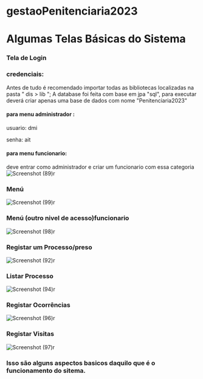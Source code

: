 # gestaoPenitenciaria2023

# Algumas Telas Básicas do Sistema


### Tela de Login
### credenciais:
Antes de tudo é recomendado importar todas as bibliotecas localizadas na pasta " dis > lib ";
A database foi feita com base em jpa "sql", para executar deverá criar apenas uma base de dados com nome "Penitenciaria2023"
#### para menu administrador : 
usuario: dmi

senha: ait

#### para menu funcionario:
deve entrar como administrador e criar um funcionario com essa categoria
![Screenshot (89)r](https://github.com/IsacMahique/gestaoPenitenciaria2023/assets/142544531/c173722b-3ca3-4907-9ed7-9f4887467705)


### Menú
![Screenshot (99)r](https://github.com/IsacMahique/gestaoPenitenciaria2023/assets/142544531/5ee324c3-626a-4ae0-b45a-e449b7c1fa55)

### Menú (outro nivel de acesso)funcionario
![Screenshot (98)r](https://github.com/IsacMahique/gestaoPenitenciaria2023/assets/142544531/625f59aa-1a25-4d0c-99b1-c3b2686de3c1)


### Registar um Processo/preso
![Screenshot (92)r](https://github.com/IsacMahique/gestaoPenitenciaria2023/assets/142544531/1e6b1c3b-44d6-47b2-9537-aece8ebf9473)


### Listar Processo
![Screenshot (94)r](https://github.com/IsacMahique/gestaoPenitenciaria2023/assets/142544531/8d73cbfb-c031-4f36-8705-79266c968de1)


### Registar Ocorrências
![Screenshot (96)r](https://github.com/IsacMahique/gestaoPenitenciaria2023/assets/142544531/cdab655a-92ce-48b9-b9a1-5e4659e540bc)


### Registar Visitas
![Screenshot (97)r](https://github.com/IsacMahique/gestaoPenitenciaria2023/assets/142544531/b462649e-c2b9-4691-aff9-58196f9d3695)


### Isso são alguns aspectos basicos daquilo que é o funcionamento do sitema.
